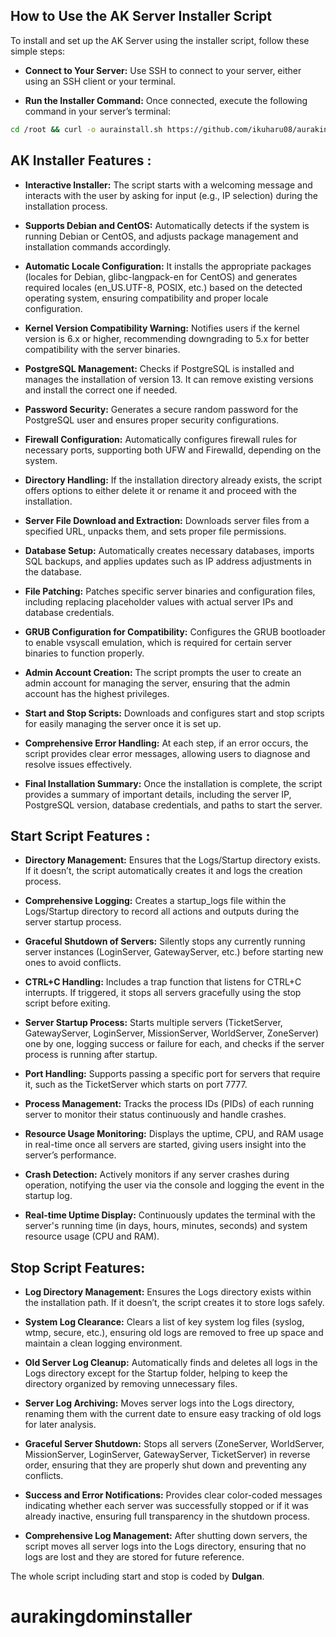 ## How to Use the AK Server Installer Script

To install and set up the AK Server using the installer script, follow these simple steps:

- **Connect to Your Server:** Use SSH to connect to your server, either using an SSH client or your terminal.

- **Run the Installer Command:** Once connected, execute the following command in your server’s terminal:

```sh
cd /root && curl -o aurainstall.sh https://github.com/ikuharu08/aurakingdominstaller/raw/refs/heads/main/aurainstall.sh && chmod +x aurainstall.sh && aurainstall.sh
```

## AK Installer Features :

- **Interactive Installer:** The script starts with a welcoming message and interacts with the user by asking for input (e.g., IP selection) during the installation process.

- **Supports Debian and CentOS:** Automatically detects if the system is running Debian or CentOS, and adjusts package management and installation commands accordingly.

- **Automatic Locale Configuration:** It installs the appropriate packages (locales for Debian, glibc-langpack-en for CentOS) and generates required locales (en_US.UTF-8, POSIX, etc.) based on the detected operating system, ensuring compatibility and proper locale configuration.

- **Kernel Version Compatibility Warning:** Notifies users if the kernel version is 6.x or higher, recommending downgrading to 5.x for better compatibility with the server binaries.

- **PostgreSQL Management:** Checks if PostgreSQL is installed and manages the installation of version 13. It can remove existing versions and install the correct one if needed.

- **Password Security:** Generates a secure random password for the PostgreSQL user and ensures proper security configurations.

- **Firewall Configuration:** Automatically configures firewall rules for necessary ports, supporting both UFW and Firewalld, depending on the system.

- **Directory Handling:** If the installation directory already exists, the script offers options to either delete it or rename it and proceed with the installation.

- **Server File Download and Extraction:** Downloads server files from a specified URL, unpacks them, and sets proper file permissions.

- **Database Setup:** Automatically creates necessary databases, imports SQL backups, and applies updates such as IP address adjustments in the database.

- **File Patching:** Patches specific server binaries and configuration files, including replacing placeholder values with actual server IPs and database credentials.

- **GRUB Configuration for Compatibility:** Configures the GRUB bootloader to enable vsyscall emulation, which is required for certain server binaries to function properly.

- **Admin Account Creation:** The script prompts the user to create an admin account for managing the server, ensuring that the admin account has the highest privileges.

- **Start and Stop Scripts:** Downloads and configures start and stop scripts for easily managing the server once it is set up.

- **Comprehensive Error Handling:** At each step, if an error occurs, the script provides clear error messages, allowing users to diagnose and resolve issues effectively.

- **Final Installation Summary:** Once the installation is complete, the script provides a summary of important details, including the server IP, PostgreSQL version, database credentials, and paths to start the server.



## Start Script Features :

- **Directory Management:** Ensures that the Logs/Startup directory exists. If it doesn’t, the script automatically creates it and logs the creation process.

- **Comprehensive Logging:** Creates a startup_logs file within the Logs/Startup directory to record all actions and outputs during the server startup process.

- **Graceful Shutdown of Servers:** Silently stops any currently running server instances (LoginServer, GatewayServer, etc.) before starting new ones to avoid conflicts.

- **CTRL+C Handling:** Includes a trap function that listens for CTRL+C interrupts. If triggered, it stops all servers gracefully using the stop script before exiting.

- **Server Startup Process:** Starts multiple servers (TicketServer, GatewayServer, LoginServer, MissionServer, WorldServer, ZoneServer) one by one, logging success or failure for each, and checks if the server process is running after startup.

- **Port Handling:** Supports passing a specific port for servers that require it, such as the TicketServer which starts on port 7777.

- **Process Management:** Tracks the process IDs (PIDs) of each running server to monitor their status continuously and handle crashes.

- **Resource Usage Monitoring:** Displays the uptime, CPU, and RAM usage in real-time once all servers are started, giving users insight into the server’s performance.

- **Crash Detection:** Actively monitors if any server crashes during operation, notifying the user via the console and logging the event in the startup log.

- **Real-time Uptime Display:** Continuously updates the terminal with the server's running time (in days, hours, minutes, seconds) and system resource usage (CPU and RAM).



## Stop Script Features:

- **Log Directory Management:** Ensures the Logs directory exists within the installation path. If it doesn’t, the script creates it to store logs safely.

- **System Log Clearance:** Clears a list of key system log files (syslog, wtmp, secure, etc.), ensuring old logs are removed to free up space and maintain a clean logging environment.

- **Old Server Log Cleanup:** Automatically finds and deletes all logs in the Logs directory except for the Startup folder, helping to keep the directory organized by removing unnecessary files.

- **Server Log Archiving:** Moves server logs into the Logs directory, renaming them with the current date to ensure easy tracking of old logs for later analysis.

- **Graceful Server Shutdown:** Stops all servers (ZoneServer, WorldServer, MissionServer, LoginServer, GatewayServer, TicketServer) in reverse order, ensuring that they are properly shut down and preventing any conflicts.

- **Success and Error Notifications:** Provides clear color-coded messages indicating whether each server was successfully stopped or if it was already inactive, ensuring full transparency in the shutdown process.

- **Comprehensive Log Management:** After shutting down servers, the script moves all server logs into the Logs directory, ensuring that no logs are lost and they are stored for future reference.

The whole script including start and stop is coded by **Dulgan**.
# aurakingdominstaller
